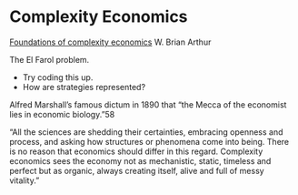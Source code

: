 # Complexity Economics

[Foundations of complexity economics][1] W. Brian Arthur

The El Farol problem.

- Try coding this up.
- How are strategies represented?


Alfred Marshall’s famous dictum in 1890 that “the Mecca of the economist lies in economic biology.”58

“All the sciences are shedding their certainties, embracing openness and process, and asking how structures or phenomena come into being. There is no reason that economics should differ in this regard. Complexity economics sees the economy not as mechanistic, static, timeless and perfect but as organic, always creating itself, alive and full of messy vitality.”


[1]: https://www.nature.com/articles/s42254-020-00273-3

